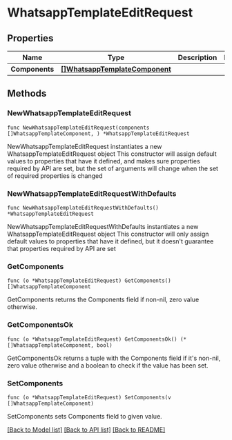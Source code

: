 # WhatsappTemplateEditRequest

## Properties

Name | Type | Description | Notes
------------ | ------------- | ------------- | -------------
**Components** | [**[]WhatsappTemplateComponent**](WhatsappTemplateComponent.md) |  | 

## Methods

### NewWhatsappTemplateEditRequest

`func NewWhatsappTemplateEditRequest(components []WhatsappTemplateComponent, ) *WhatsappTemplateEditRequest`

NewWhatsappTemplateEditRequest instantiates a new WhatsappTemplateEditRequest object
This constructor will assign default values to properties that have it defined,
and makes sure properties required by API are set, but the set of arguments
will change when the set of required properties is changed

### NewWhatsappTemplateEditRequestWithDefaults

`func NewWhatsappTemplateEditRequestWithDefaults() *WhatsappTemplateEditRequest`

NewWhatsappTemplateEditRequestWithDefaults instantiates a new WhatsappTemplateEditRequest object
This constructor will only assign default values to properties that have it defined,
but it doesn't guarantee that properties required by API are set

### GetComponents

`func (o *WhatsappTemplateEditRequest) GetComponents() []WhatsappTemplateComponent`

GetComponents returns the Components field if non-nil, zero value otherwise.

### GetComponentsOk

`func (o *WhatsappTemplateEditRequest) GetComponentsOk() (*[]WhatsappTemplateComponent, bool)`

GetComponentsOk returns a tuple with the Components field if it's non-nil, zero value otherwise
and a boolean to check if the value has been set.

### SetComponents

`func (o *WhatsappTemplateEditRequest) SetComponents(v []WhatsappTemplateComponent)`

SetComponents sets Components field to given value.



[[Back to Model list]](../README.md#documentation-for-models) [[Back to API list]](../README.md#documentation-for-api-endpoints) [[Back to README]](../README.md)


